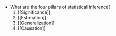 - What are the four pillars of statistical inference?
	1. [[Significance]]
	2. [[Estimation]]
	3. [[Generalization]]
	4. [[Causation]]